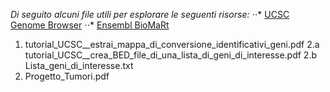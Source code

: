 _Di seguito alcuni file utili per esplorare le seguenti risorse:_
⋅⋅* [UCSC Genome Browser](https://genome.ucsc.edu/)
⋅⋅* [Ensembl BioMaRt](https://www.ensembl.org/biomart/martview/)


1. tutorial_UCSC__estrai_mappa_di_conversione_identificativi_geni.pdf
2.a tutorial_UCSC__crea_BED_file_di_una_lista_di_geni_di_interesse.pdf
2.b Lista_geni_di_interesse.txt
3. Progetto_Tumori.pdf
